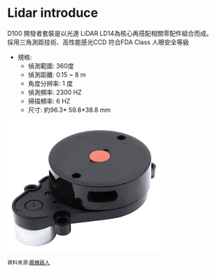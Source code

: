 Lidar introduce  
===  

D100 開發者套裝是以光達 LiDAR LD14為核心再搭配相關零配件組合而成。  
採用三角測距技術、高性能感光CCD
符合FDA Class 人眼安全等級

- 規格:  
    - 偵測範圍: 360度  
    - 偵測距離: 0.15 ~ 8 m  
    - 角度分辨率: 1 度  
    - 偵測頻率: 2300 HZ  
    - 掃描頻率: 6 HZ  
    - 尺寸: 約96.3* 59.8*38.8 mm  


<img src="Lidar-D100.jpg" width = "350" height = "300" alt="伺服馬達" align=center /> 

<small>資料來源:[飆機器人](https://shop.playrobot.com/products/lidar-d100-ld14)</small>